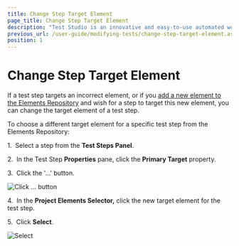 ```yaml
---
title: Change Step Target Element
page_title: Change Step Target Element
description: "Test Studio is an innovative and easy-to-use automated web, WPF and load testing solution. Test Studio tests support essential technologies like ASP.NET AJAX, Silverlight, PHP and MVC. HTML5, Testing framework, functional testing, performance testing, load testing, exploratory testing, manual testing."
previous_url: /user-guide/modifying-tests/change-step-target-element.aspx, /user-guide/modifying-tests/change-step-target-element
position: 1
---
```

# Change Step Target Element

If a test step targets an incorrect element, or if you <a href="/features/elements-menu/overview">add a new element to the Elements Repository</a> and wish for a step to target this new element, you can change the target element of a test step.

To choose a different target element for a specific test step from the Elements Repository:

1.&nbsp; Select a step from the **Test Steps Panel**.

2.&nbsp; In the Test Step **Properties** pane, click the **Primary Target** property.

3.&nbsp; Click the '...' button.

![Click ... button][1]

4.&nbsp; In the **Project Elements Selector,** click the new target element for the test step.

5.&nbsp; Click **Select**.

![Select][2]

[1]: /img/features/test-maintenance/change-step-target-element/fig1.png
[2]: /img/features/test-maintenance/change-step-target-element/fig2.png
